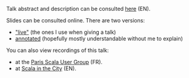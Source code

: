 Talk abstract and description can be consulted [here](./ABSTRACT_EN.md) (EN).

Slides can be consulted online. There are two versions:
* ["live"](https://nrinaudo.github.io/optics-from-the-ground-up/) (the ones I use when giving a talk)
* [annotated](https://nrinaudo.github.io/optics-from-the-ground-up/annotated.html) (hopefully mostly understandable without me to explain)

You can also view recordings of this talk:
* at the [Paris Scala User Group](https://www.youtube.com/watch?v=553LqpTmeRE) (FR).
* at [Scala in the City](https://www.youtube.com/watch?v=bL11qMk71ho) (EN).

